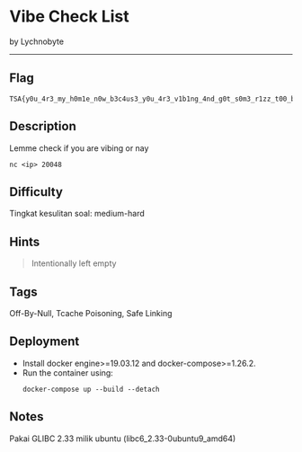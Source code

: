 # Vibe Check List

by Lychnobyte

---

## Flag

```
TSA{y0u_4r3_my_h0m1e_n0w_b3c4us3_y0u_4r3_v1b1ng_4nd_g0t_s0m3_r1zz_t00_beb340723a}
```

## Description
Lemme check if you are vibing or nay

`nc <ip> 20048`

## Difficulty
Tingkat kesulitan soal: medium-hard

## Hints
> Intentionally left empty

## Tags
Off-By-Null, Tcache Poisoning, Safe Linking

## Deployment
- Install docker engine>=19.03.12 and docker-compose>=1.26.2.
- Run the container using:
    ```
    docker-compose up --build --detach
    ```

## Notes
Pakai GLIBC 2.33 milik ubuntu (libc6_2.33-0ubuntu9_amd64)